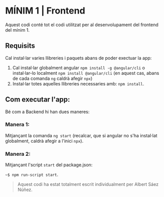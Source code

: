 # MÍNIM 1 | Frontend

Aquest codi conté tot el codi utilitzat per al desenvolupament del frontend del mínim 1.

## Requisits

Cal instal·lar varies llibreries i paquets abans de poder exectuar la app:

1) Cal instal·lar globalment angular `npm install -g @angular/cli` o instal·lar-lo localment `npm install @angular/cli` (en aquest cas, abans de cada comanda `ng` caldrà afegir `npx`)
2) Instal·lar totes aquelles llibreries necessaries amb: `npm install`.

## Com executar l'app:

Bé com a Backend hi han dues maneres:

### Manera 1:

Mitjançant la comanda `ng start` (recalcar, que si angular no s'ha instal·lat globalment, caldrà afegir a l'inici `npx`).

### Manera 2:

Mitjançant l'script `start` del package.json:

`~$ npm run-script start`.

> Aquest codi ha estat totalment escrit individualment per Albert Sáez Núñez.